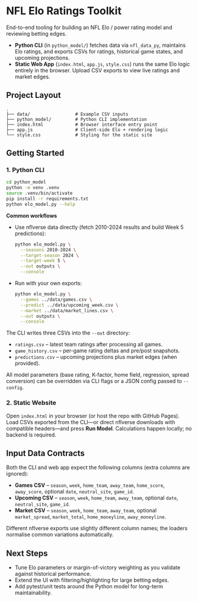 # NFL Elo Ratings Toolkit

End-to-end tooling for building an NFL Elo / power rating model and reviewing betting edges.

- **Python CLI** (in `python_model/`) fetches data via `nfl_data_py`, maintains Elo ratings, and exports CSVs for ratings, historical game states, and upcoming projections.
- **Static Web App** (`index.html`, `app.js`, `style.css`) runs the same Elo logic entirely in the browser. Upload CSV exports to view live ratings and market edges.

## Project Layout

```
.
├── data/                 # Example CSV inputs
├── python_model/         # Python CLI implementation
├── index.html            # Browser interface entry point
├── app.js                # Client-side Elo + rendering logic
└── style.css             # Styling for the static site
```

## Getting Started

### 1. Python CLI

```bash
cd python_model
python -m venv .venv
source .venv/bin/activate
pip install -r requirements.txt
python elo_model.py --help
```

**Common workflows**

- Use nflverse data directly (fetch 2010-2024 results and build Week 5 predictions):

  ```bash
  python elo_model.py \
    --seasons 2010-2024 \
    --target-season 2024 \
    --target-week 5 \
    --out outputs \
    --console
  ```

- Run with your own exports:

  ```bash
  python elo_model.py \
    --games ../data/games.csv \
    --predict ../data/upcoming_week.csv \
    --market ../data/market_lines.csv \
    --out outputs \
    --console
  ```

The CLI writes three CSVs into the `--out` directory:

- `ratings.csv` – latest team ratings after processing all games.
- `game_history.csv` – per-game rating deltas and pre/post snapshots.
- `predictions.csv` – upcoming projections plus market edges (when provided).

All model parameters (base rating, K-factor, home field, regression, spread conversion) can be overridden via CLI flags or a JSON config passed to `--config`.

### 2. Static Website

Open `index.html` in your browser (or host the repo with GitHub Pages). Load CSVs exported from the CLI—or direct nflverse downloads with compatible headers—and press **Run Model**. Calculations happen locally; no backend is required.

## Input Data Contracts

Both the CLI and web app expect the following columns (extra columns are ignored):

- **Games CSV** – `season`, `week`, `home_team`, `away_team`, `home_score`, `away_score`, optional `date`, `neutral_site`, `game_id`.
- **Upcoming CSV** – `season`, `week`, `home_team`, `away_team`, optional `date`, `neutral_site`, `game_id`.
- **Market CSV** – `season`, `week`, `home_team`, `away_team`, optional `market_spread`, `market_total`, `home_moneyline`, `away_moneyline`.

Different nflverse exports use slightly different column names; the loaders normalise common variations automatically.

## Next Steps

- Tune Elo parameters or margin-of-victory weighting as you validate against historical performance.
- Extend the UI with filtering/highlighting for large betting edges.
- Add pytest/unit tests around the Python model for long-term maintainability.
